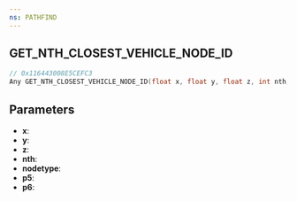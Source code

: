 ```yaml
---
ns: PATHFIND
---
```

## GET_NTH_CLOSEST_VEHICLE_NODE_ID

```c
// 0x116443008E5CEFC3
Any GET_NTH_CLOSEST_VEHICLE_NODE_ID(float x, float y, float z, int nth, int nodetype, float p5, float p6);
```

## Parameters
* **x**:
* **y**:
* **z**:
* **nth**:
* **nodetype**:
* **p5**:
* **p6**:
